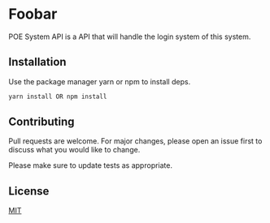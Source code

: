 # Foobar

POE System API is a API that will handle the login system of this system.

## Installation

Use the package manager yarn or npm to install deps.

```bash
yarn install OR npm install
```

## Contributing

Pull requests are welcome. For major changes, please open an issue first to discuss what you would like to change.

Please make sure to update tests as appropriate.

## License

[MIT](https://choosealicense.com/licenses/mit/)
